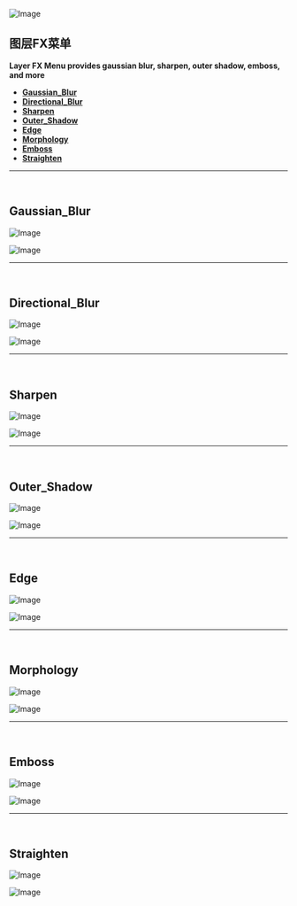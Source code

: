 ![Image](Images/Menus_EffectMenu.png)
## **图层FX菜单**
**Layer FX Menu provides gaussian blur, sharpen, outer shadow, emboss, and more**
- [**Gaussian_Blur**](#Gaussian_Blur)
- [**Directional_Blur**](#Directional_Blur)
- [**Sharpen**](#Sharpen)
- [**Outer_Shadow**](#Outer_Shadow)
- [**Edge**](#Edge)
- [**Morphology**](#Morphology)
- [**Emboss**](#Emboss)
- [**Straighten**](#Straighten)


---
<br/>

## **Gaussian_Blur**
![Image](Images/Menus_EffectMenu_GaussianBlur.jpg)

![Image](Images/Menus_EffectMenu_GaussianBlur_Second.jpg)


---
<br/>

## **Directional_Blur**
![Image](Images/Menus_EffectMenu_DirectionalBlur.jpg)

![Image](Images/Menus_EffectMenu_DirectionalBlur_Second.jpg)


---
<br/>

## **Sharpen**
![Image](Images/Menus_EffectMenu_Sharpen.jpg)

![Image](Images/Menus_EffectMenu_Sharpen_Second.jpg)


---
<br/>

## **Outer_Shadow**
![Image](Images/Menus_EffectMenu_OuterShadow.jpg)

![Image](Images/Menus_EffectMenu_OuterShadow_Second.jpg)


---
<br/>

## **Edge**
![Image](Images/Menus_EffectMenu_Edge.jpg)

![Image](Images/Menus_EffectMenu_Edge_Second.jpg)


---
<br/>

## **Morphology**
![Image](Images/Menus_EffectMenu_Morphology.jpg)

![Image](Images/Menus_EffectMenu_Morphology_Second.jpg)


---
<br/>

## **Emboss**
![Image](Images/Menus_EffectMenu_Emboss.jpg)

![Image](Images/Menus_EffectMenu_Emboss_Second.jpg)


---
<br/>

## **Straighten**
![Image](Images/Menus_EffectMenu_Straighten.jpg)

![Image](Images/Menus_EffectMenu_Straighten_Second.jpg)